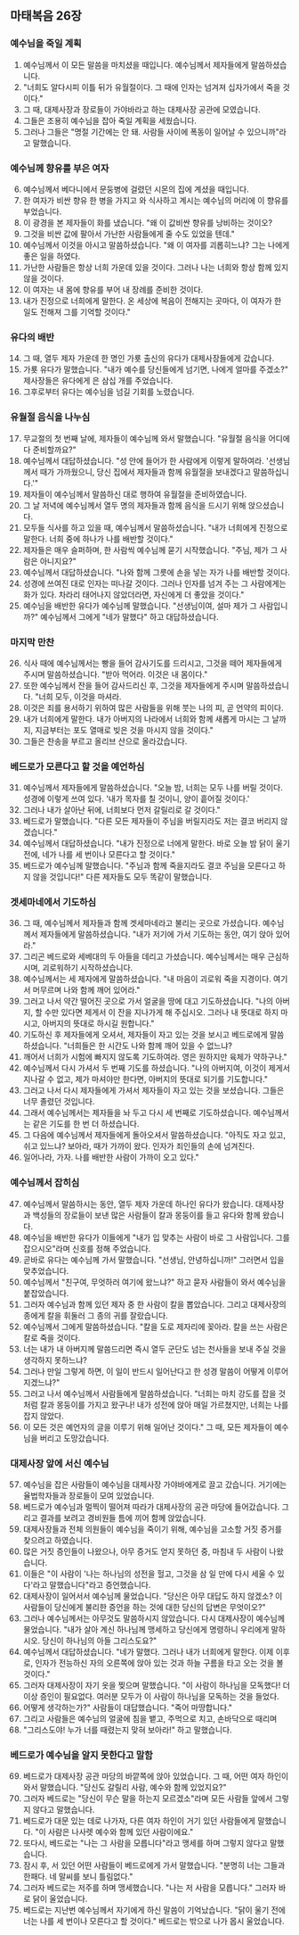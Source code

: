 ## 마태복음 26장

### 예수님을 죽일 계획
1. 예수님께서 이 모든 말씀을 마치셨을 때입니다. 예수님께서 제자들에게 말씀하셨습니다.
2. "너희도 알다시피 이틀 뒤가 유월절이다. 그 때에 인자는 넘겨져 십자가에서 죽을 것이다."
3. 그 때, 대제사장과 장로들이 가야바라고 하는 대제사장 공관에 모였습니다.
4. 그들은 조용히 예수님을 잡아 죽일 계획을 세웠습니다.
5. 그러나 그들은 "명절 기간에는 안 돼. 사람들 사이에 폭동이 일어날 수 있으니까"라고 말했습니다.
### 예수님께 향유를 부은 여자
6. 예수님께서 베다니에서 문둥병에 걸렸던 시몬의 집에 계셨을 때입니다.
7. 한 여자가 비싼 향유 한 병을 가지고 와 식사하고 계시는 예수님의 머리에 이 향유를 부었습니다.
8. 이 광경을 본 제자들이 화를 냈습니다. "왜 이 값비싼 향유를 낭비하는 것이오?
9. 그것을 비싼 값에 팔아서 가난한 사람들에게 줄 수도 있었을 텐데."
10. 예수님께서 이것을 아시고 말씀하셨습니다. "왜 이 여자를 괴롭히느냐? 그는 나에게 좋은 일을 하였다.
11. 가난한 사람들은 항상 너희 가운데 있을 것이다. 그러나 나는 너희와 항상 함께 있지 않을 것이다.
12. 이 여자는 내 몸에 향유를 부어 내 장례를 준비한 것이다.
13. 내가 진정으로 너희에게 말한다. 온 세상에 복음이 전해지는 곳마다, 이 여자가 한 일도 전해져 그를 기억할 것이다."
### 유다의 배반
14. 그 때, 열두 제자 가운데 한 명인 가룟 출신의 유다가 대제사장들에게 갔습니다.
15. 가룟 유다가 말했습니다. "내가 예수를 당신들에게 넘기면, 나에게 얼마를 주겠소?" 제사장들은 유다에게 은 삼십 개를 주었습니다.
16. 그후로부터 유다는 예수님을 넘길 기회를 노렸습니다.
### 유월절 음식을 나누심
17. 무교절의 첫 번째 날에, 제자들이 예수님께 와서 말했습니다. "유월절 음식을 어디에다 준비할까요?"
18. 예수님께서 대답하셨습니다. "성 안에 들어가 한 사람에게 이렇게 말하여라. '선생님께서 때가 가까웠으니, 당신 집에서 제자들과 함께 유월절을 보내겠다고 말씀하십니다.'"
19. 제자들이 예수님께서 말씀하신 대로 행하여 유월절을 준비하였습니다.
20. 그 날 저녁에 예수님께서 열두 명의 제자들과 함께 음식을 드시기 위해 앉으셨습니다.
21. 모두들 식사를 하고 있을 때, 예수님께서 말씀하셨습니다. "내가 너희에게 진정으로 말한다. 너희 중에 하나가 나를 배반할 것이다."
22. 제자들은 매우 슬퍼하며, 한 사람씩 예수님께 묻기 시작했습니다. "주님, 제가 그 사람은 아니지요?"
23. 예수님께서 대답하셨습니다. "나와 함께 그릇에 손을 넣는 자가 나를 배반할 것이다.
24. 성경에 쓰여진 대로 인자는 떠나갈 것이다. 그러나 인자를 넘겨 주는 그 사람에게는 화가 있다. 차라리 태어나지 않았더라면, 자신에게 더 좋았을 것이다."
25. 예수님을 배반한 유다가 예수님께 말했습니다. "선생님이여, 설마 제가 그 사람입니까?" 예수님께서 그에게 "네가 말했다" 하고 대답하셨습니다.
### 마지막 만찬
26. 식사 때에 예수님께서는 빵을 들어 감사기도를 드리시고, 그것을 떼어 제자들에게 주시며 말씀하셨습니다. "받아 먹어라. 이것은 내 몸이다."
27. 또한 예수님께서 잔을 들어 감사드리신 후, 그것을 제자들에게 주시며 말씀하셨습니다. "너희 모두, 이것을 마셔라.
28. 이것은 죄를 용서하기 위하여 많은 사람들을 위해 붓는 나의 피, 곧 언약의 피이다.
29. 내가 너희에게 말한다. 내가 아버지의 나라에서 너희와 함께 새롭게 마시는 그 날까지, 지금부터는 포도 열매로 빚은 것을 마시지 않을 것이다."
30. 그들은 찬송을 부르고 올리브 산으로 올라갔습니다.
### 베드로가 모른다고 할 것을 예언하심
31. 예수님께서 제자들에게 말씀하셨습니다. "오늘 밤, 너희는 모두 나를 버릴 것이다. 성경에 이렇게 쓰여 있다. '내가 목자를 칠 것이니, 양이 흩어질 것이다.'
32. 그러나 내가 살아난 뒤에, 너희보다 먼저 갈릴리로 갈 것이다."
33. 베드로가 말했습니다. "다른 모든 제자들이 주님을 버릴지라도 저는 결코 버리지 않겠습니다."
34. 예수님께서 대답하셨습니다. "내가 진정으로 너에게 말한다. 바로 오늘 밤 닭이 울기 전에, 네가 나를 세 번이나 모른다고 할 것이다."
35. 베드로가 예수님께 말했습니다. "주님과 함께 죽을지라도 결코 주님을 모른다고 하지 않을 것입니다!" 다른 제자들도 모두 똑같이 말했습니다.
### 겟세마네에서 기도하심
36. 그 때, 예수님께서 제자들과 함께 겟세마네라고 불리는 곳으로 가셨습니다. 예수님께서 제자들에게 말씀하셨습니다. "내가 저기에 가서 기도하는 동안, 여기 앉아 있어라."
37. 그리곤 베드로와 세베대의 두 아들을 데리고 가셨습니다. 예수님께서는 매우 근심하시며, 괴로워하기 시작하셨습니다.
38. 예수님께서는 세 제자에게 말씀하셨습니다. "내 마음이 괴로워 죽을 지경이다. 여기서 머무르며 나와 함께 깨어 있어라."
39. 그러고 나서 약간 떨어진 곳으로 가서 얼굴을 땅에 대고 기도하셨습니다. "나의 아버지, 할 수만 있다면 제게서 이 잔을 지나가게 해 주십시오. 그러나 내 뜻대로 하지 마시고, 아버지의 뜻대로 하시길 원합니다."
40. 기도하신 후 제자들에게 오셔서, 제자들이 자고 있는 것을 보시고 베드로에게 말씀하셨습니다. "너희들은 한 시간도 나와 함께 깨어 있을 수 없느냐?
41. 깨어서 너희가 시험에 빠지지 않도록 기도하여라. 영은 원하지만 육체가 약하구나."
42. 예수님께서 다시 가셔서 두 번째 기도를 하셨습니다. "나의 아버지여, 이것이 제게서 지나갈 수 없고, 제가 마셔야만 한다면, 아버지의 뜻대로 되기를 기도합니다."
43. 그러고 나서 다시 제자들에게 가셔서 제자들이 자고 있는 것을 보셨습니다. 그들은 너무 졸렸던 것입니다.
44. 그래서 예수님께서는 제자들을 놔 두고 다시 세 번째로 기도하셨습니다. 예수님께서는 같은 기도를 한 번 더 하셨습니다.
45. 그 다음에 예수님께서 제자들에게 돌아오셔서 말씀하셨습니다. "아직도 자고 있고, 쉬고 있느냐? 보아라, 때가 가까이 왔다. 인자가 죄인들의 손에 넘겨진다.
46. 일어나라, 가자. 나를 배반한 사람이 가까이 오고 있다."
### 예수님께서 잡히심
47. 예수님께서 말씀하시는 동안, 열두 제자 가운데 하나인 유다가 왔습니다. 대제사장과 백성들의 장로들이 보낸 많은 사람들이 칼과 몽둥이를 들고 유다와 함께 왔습니다.
48. 예수님을 배반한 유다가 이들에게 "내가 입 맞추는 사람이 바로 그 사람입니다. 그를 잡으시오"라며 신호를 정해 주었습니다.
49. 곧바로 유다는 예수님께 가서 말했습니다. "선생님, 안녕하십니까!" 그러면서 입을 맞추었습니다.
50. 예수님께서 "친구여, 무엇하러 여기에 왔느냐?" 하고 묻자 사람들이 와서 예수님을 붙잡았습니다.
51. 그러자 예수님과 함께 있던 제자 중 한 사람이 칼을 뽑았습니다. 그리고 대제사장의 종에게 칼을 휘둘러 그 종의 귀를 잘랐습니다.
52. 예수님께서 그에게 말씀하셨습니다. "칼을 도로 제자리에 꽂아라. 칼을 쓰는 사람은 칼로 죽을 것이다.
53. 너는 내가 내 아버지께 말씀드리면 즉시 열두 군단도 넘는 천사들을 보내 주실 것을 생각하지 못하느냐?
54. 그러나 만일 그렇게 하면, 이 일이 반드시 일어난다고 한 성경 말씀이 어떻게 이루어지겠느냐?"
55. 그러고 나서 예수님께서 사람들에게 말씀하셨습니다. "너희는 마치 강도를 잡을 것처럼 칼과 몽둥이를 가지고 왔구나! 내가 성전에 앉아 매일 가르쳤지만, 너희는 나를 잡지 않았다.
56. 이 모든 것은 예언자의 글을 이루기 위해 일어난 것이다." 그 때, 모든 제자들이 예수님을 버리고 도망갔습니다.
### 대제사장 앞에 서신 예수님
57. 예수님을 잡은 사람들이 예수님을 대제사장 가야바에게로 끌고 갔습니다. 거기에는 율법학자들과 장로들이 모여 있었습니다.
58. 베드로가 예수님과 멀찍이 떨어져 따라가 대제사장의 공관 마당에 들어갔습니다. 그리고 결과를 보려고 경비원들 틈에 끼어 함께 앉았습니다.
59. 대제사장들과 전체 의원들이 예수님을 죽이기 위해, 예수님을 고소할 거짓 증거를 찾으려고 하였습니다.
60. 많은 거짓 증인들이 나왔으나, 아무 증거도 얻지 못하던 중, 마침내 두 사람이 나왔습니다.
61. 이들은 "이 사람이 '나는 하나님의 성전을 헐고, 그것을 삼 일 만에 다시 세울 수 있다'라고 말했습니다"라고 증언했습니다.
62. 대제사장이 일어서서 예수님께 물었습니다. "당신은 아무 대답도 하지 않겠소? 이 사람들이 당신에게 불리한 증언을 하는 것에 대한 당신의 답변은 무엇이오?"
63. 그러나 예수님께서는 아무것도 말씀하시지 않았습니다. 다시 대제사장이 예수님께 물었습니다. "내가 살아 계신 하나님께 맹세하고 당신에게 명령하니 우리에게 말하시오. 당신이 하나님의 아들 그리스도요?"
64. 예수님께서 대답하셨습니다. "네가 말했다. 그러나 내가 너희에게 말한다. 이제 이후로, 인자가 전능하신 자의 오른쪽에 앉아 있는 것과 하늘 구름을 타고 오는 것을 볼 것이다."
65. 그러자 대제사장이 자기 옷을 찢으며 말했습니다. "이 사람이 하나님을 모독했다! 더 이상 증인이 필요없다. 여러분 모두가 이 사람이 하나님을 모독하는 것을 들었다.
66. 어떻게 생각하는가?" 사람들이 대답했습니다. "죽어 마땅합니다."
67. 그리고 사람들은 예수님의 얼굴에 침을 뱉고, 주먹으로 치고, 손바닥으로 때리며
68. "그리스도야! 누가 너를 때렸는지 맞혀 보아라!" 하고 말했습니다.
### 베드로가 예수님을 알지 못한다고 말함
69. 베드로가 대제사장 공관 마당의 바깥쪽에 앉아 있었습니다. 그 때, 어떤 여자 하인이 와서 말했습니다. "당신도 갈릴리 사람, 예수와 함께 있었지요?"
70. 그러자 베드로는 "당신이 무슨 말을 하는지 모르겠소"라며 모든 사람들 앞에서 그렇지 않다고 말했습니다.
71. 베드로가 대문 있는 데로 나가자, 다른 여자 하인이 거기 있던 사람들에게 말했습니다. "이 사람은 나사렛 예수와 함께 있던 사람이에요."
72. 또다시, 베드로는 "나는 그 사람을 모릅니다"라고 맹세를 하며 그렇지 않다고 말했습니다.
73. 잠시 후, 서 있던 어떤 사람들이 베드로에게 가서 말했습니다. "분명히 너는 그들과 한패다. 네 말씨를 보니 틀림없다."
74. 그러자 베드로는 저주를 하며 맹세했습니다. "나는 저 사람을 모릅니다." 그러자 바로 닭이 울었습니다.
75. 베드로는 지난번 예수님께서 자기에게 하신 말씀이 기억났습니다. "닭이 울기 전에 너는 나를 세 번이나 모른다고 할 것이다." 베드로는 밖으로 나가 몹시 울었습니다.